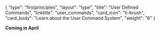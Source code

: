 {
    "type": "firstprinciples",
    "layout": "type",
    "title": "User Defined Commands",
    "linktitle": "user_commands", 
    "card_icon": "ti-brush",
    "card_body": "Learn about the User Command System",
    "weight": "6"
}

**Coming in April**

<!--
## Providing an Interface for Extensibility


## Registering a Command

-->

